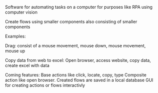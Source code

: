 Software for automating tasks on a computer for purposes like RPA using computer vision

Create flows using smaller components also consisting of smaller components

Examples:

Drag: consist of a mouse movement, mouse down, mouse movement, mouse up

Copy data from web to excel: Open browser, access website, copy data, create excel with data


Coming features:
Base actions like click, locate, copy, type
Composite action like open browser. Created flows are saved in a local database
GUI for creating actions or flows interactivly